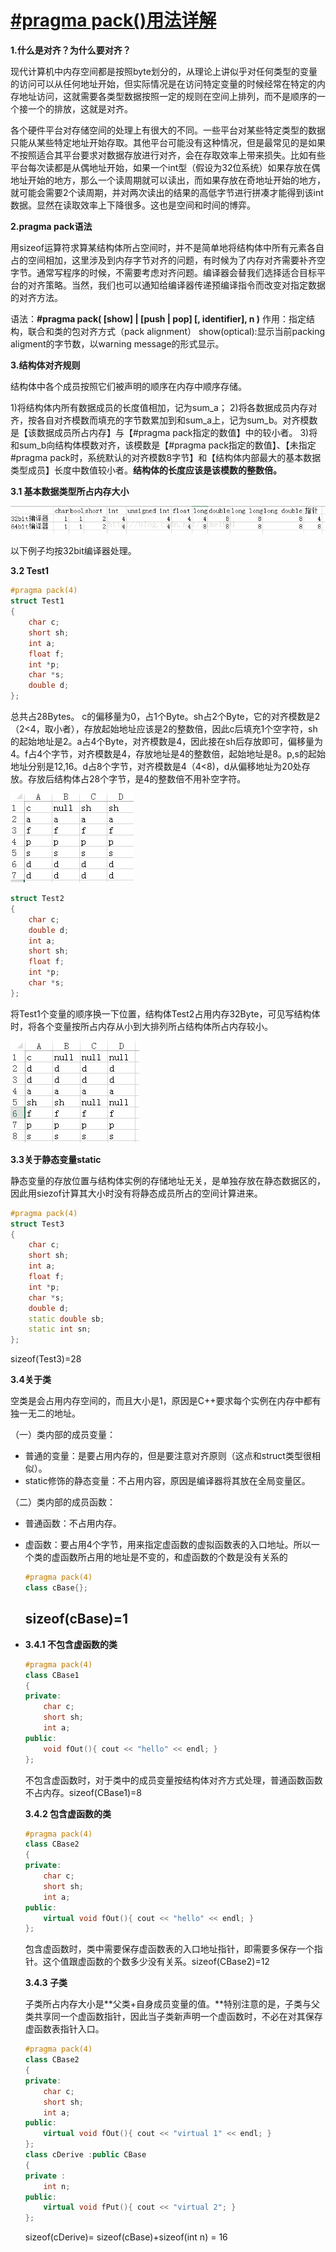 # [#pragma pack()用法详解](https://www.cnblogs.com/flyinggod/p/8343478.html)

**1.什么是对齐？为什么要对齐？**

现代计算机中内存空间都是按照byte划分的，从理论上讲似乎对任何类型的变量的访问可以从任何地址开始，但实际情况是在访问特定变量的时候经常在特定的内存地址访问，这就需要各类型数据按照一定的规则在空间上排列，而不是顺序的一个接一个的排放，这就是对齐。

各个硬件平台对存储空间的处理上有很大的不同。一些平台对某些特定类型的数据只能从某些特定地址开始存取。其他平台可能没有这种情况，但是最常见的是如果不按照适合其平台要求对数据存放进行对齐，会在存取效率上带来损失。比如有些平台每次读都是从偶地址开始，如果一个int型（假设为32位系统）如果存放在偶地址开始的地方，那么一个读周期就可以读出，而如果存放在奇地址开始的地方，就可能会需要2个读周期，并对两次读出的结果的高低字节进行拼凑才能得到该int数据。显然在读取效率上下降很多。这也是空间和时间的博弈。

**2.pragma pack语法**

用sizeof运算符求算某结构体所占空间时，并不是简单地将结构体中所有元素各自占的空间相加，这里涉及到内存字节对齐的问题，有时候为了内存对齐需要补齐空字节。通常写程序的时候，不需要考虑对齐问题。编译器会替我们选择适合目标平台的对齐策略。当然，我们也可以通知给编译器传递预编译指令而改变对指定数据的对齐方法。

语法：**#pragma pack( [show] | [push | pop] [, identifier], n )**
作用：指定结构，联合和类的包对齐方式（pack alignment）
show(optical):显示当前packing aligment的字节数，以warning message的形式显示。

**3.结构体对齐规则**

结构体中各个成员按照它们被声明的顺序在内存中顺序存储。

1)将结构体内所有数据成员的长度值相加，记为sum_a； 
2)将各数据成员内存对齐，按各自对齐模数而填充的字节数累加到和sum_a上，记为sum_b。对齐模数是【该数据成员所占内存】与【#pragma pack指定的数值】中的较小者。
3)将和sum_b向结构体模数对齐，该模数是【#pragma pack指定的数值】、【未指定#pragma pack时，系统默认的对齐模数8字节】和【结构体内部最大的基本数据类型成员】长度中数值较小者。**结构体的长度应该是该模数的整数倍。**

**3.1 基本数据类型所占内存大小**

**![img](img/1220093-20180124203608740-485914586.png)**

以下例子均按32bit编译器处理。

**3.2 Test1**

```c++
#pragma pack(4)  
struct Test1  
{  
    char c;  
    short sh;  
    int a;  
    float f;  
    int *p;  
    char *s;  
    double d;  
};  
```

总共占28Bytes。 c的偏移量为0，占1个Byte。sh占2个Byte，它的对齐模数是2（2<4，取小者），存放起始地址应该是2的整数倍，因此c后填充1个空字符，sh的起始地址是2。a占4个Byte，对齐模数是4，因此接在sh后存放即可，偏移量为4。f占4个字节，对齐模数是4，存放地址是4的整数倍，起始地址是8。p,s的起始地址分别是12,16。d占8个字节，对齐模数是4（4<8)，d从偏移地址为20处存放。存放后结构体占28个字节，是4的整数倍不用补空字符。

![img](img/1220093-20180124203940522-1616623449.png)

 

```c++
struct Test2  
{  
    char c;  
    double d;  
    int a;  
    short sh;  
    float f;  
    int *p;  
    char *s;          
};  
```

将Test1个变量的顺序换一下位置，结构体Test2占用内存32Byte，可见写结构体时，将各个变量按所占内存从小到大排列所占结构体所占内存较小。

![img](img/1220093-20180124204042272-580869130.png)

**3.3关于静态变量static**

静态变量的存放位置与结构体实例的存储地址无关，是单独存放在静态数据区的，因此用siezof计算其大小时没有将静态成员所占的空间计算进来。

```c++
#pragma pack(4)  
struct Test3  
{  
    char c;  
    short sh;  
    int a;  
    float f;  
    int *p;  
    char *s;  
    double d;  
    static double sb;  
    static int sn;  
}; 
```

sizeof(Test3)=28

**3.4关于类**

空类是会占用内存空间的，而且大小是1，原因是C++要求每个实例在内存中都有独一无二的地址。

（一）类内部的成员变量：

- 普通的变量：是要占用内存的，但是要注意对齐原则（这点和struct类型很相似）。
- static修饰的静态变量：不占用内容，原因是编译器将其放在全局变量区。

（二）类内部的成员函数：

- 普通函数：不占用内存。

- 虚函数：要占用4个字节，用来指定虚函数的虚拟函数表的入口地址。所以一个类的虚函数所占用的地址是不变的，和虚函数的个数是没有关系的

  ```c++
  #pragma pack(4) 
  class cBase{};  
  ```

  ## sizeof(cBase)=1

- **3.4.1 不包含虚函数的类**

  

  ```c++
  #pragma pack(4)  
  class CBase1  
  {  
  private:  
      char c;  
      short sh;  
      int a;  
  public:  
      void fOut(){ cout << "hello" << endl; }  
  };  
  ```

  

  不包含虚函数时，对于类中的成员变量按结构体对齐方式处理，普通函数函数不占内存。sizeof(CBase1)=8

  **3.4.2 包含虚函数的类**

  

  ```c++
  #pragma pack(4)  
  class CBase2  
  {  
  private:  
      char c;  
      short sh;  
      int a;  
  public:  
      virtual void fOut(){ cout << "hello" << endl; }  
  }; 
  ```

  

   包含虚函数时，类中需要保存虚函数表的入口地址指针，即需要多保存一个指针。这个值跟虚函数的个数多少没有关系。sizeof(CBase2)=12

  **3.4.3 子类**

  子类所占内存大小是**父类+自身成员变量的值。**特别注意的是，子类与父类共享同一个虚函数指针，因此当子类新声明一个虚函数时，不必在对其保存虚函数表指针入口。

  

  ```c++
  #pragma pack(4)  
  class CBase2  
  {  
  private:  
      char c;  
      short sh;  
      int a;  
  public:  
      virtual void fOut(){ cout << "virtual 1" << endl; }  
  };  
  class cDerive :public CBase  
  {  
  private :  
      int n;  
  public:  
      virtual void fPut(){ cout << "virtual 2"; }  
  };
  ```

  

  sizeof(cDerive)= sizeof(cBase)+sizeof(int n) = 16